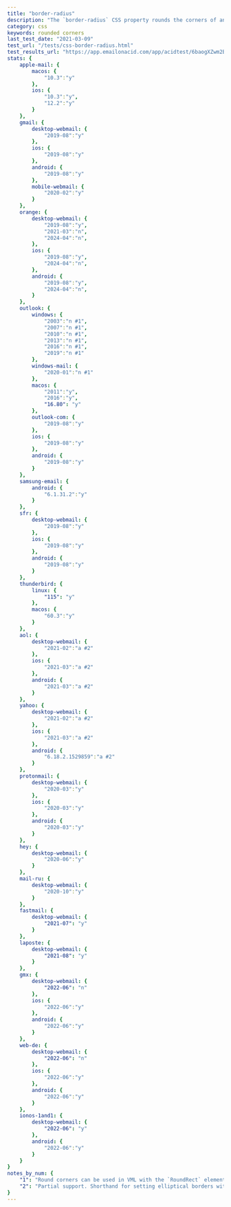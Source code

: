 ```yaml
---
title: "border-radius"
description: "The `border-radius` CSS property rounds the corners of an element's outer border edge."
category: css
keywords: rounded corners
last_test_date: "2021-03-09"
test_url: "/tests/css-border-radius.html"
test_results_url: "https://app.emailonacid.com/app/acidtest/6baogXZwm2BzrRxpjQq0z7QrcfjJQjQa2sLYKhIJSg2sh/list"
stats: {
    apple-mail: {
        macos: {
            "10.3":"y"
        },
        ios: {
            "10.3":"y",
            "12.2":"y"
        }
    },
    gmail: {
        desktop-webmail: {
            "2019-08":"y"
        },
        ios: {
            "2019-08":"y"
        },
        android: {
            "2019-08":"y"
        },
        mobile-webmail: {
            "2020-02":"y"
        }
    },
    orange: {
        desktop-webmail: {
            "2019-08":"y",
            "2021-03":"n",
            "2024-04":"n",
        },
        ios: {
            "2019-08":"y",
            "2024-04":"n",
        },
        android: {
            "2019-08":"y",
            "2024-04":"n",
        }
    },
    outlook: {
        windows: {
            "2003":"n #1",
            "2007":"n #1",
            "2010":"n #1",
            "2013":"n #1",
            "2016":"n #1",
            "2019":"n #1"
        },
        windows-mail: {
            "2020-01":"n #1"
        },
        macos: {
            "2011":"y",
            "2016":"y",
            "16.80": "y"
        },
        outlook-com: {
            "2019-08":"y"
        },
        ios: {
            "2019-08":"y"
        },
        android: {
            "2019-08":"y"
        }
    },
    samsung-email: {
        android: {
            "6.1.31.2":"y"
        }
    },
    sfr: {
        desktop-webmail: {
            "2019-08":"y"
        },
        ios: {
            "2019-08":"y"
        },
        android: {
            "2019-08":"y"
        }
    },
    thunderbird: {
        linux: {
			"115": "y"
		},
        macos: {
            "60.3":"y"
        }
    },
    aol: {
        desktop-webmail: {
            "2021-02":"a #2"
        },
        ios: {
            "2021-03":"a #2"
        },
        android: {
            "2021-03":"a #2"
        }
    },
    yahoo: {
        desktop-webmail: {
            "2021-02":"a #2"
        },
        ios: {
            "2021-03":"a #2"
        },
        android: {
            "6.18.2.1529859":"a #2"
        }
    },
    protonmail: {
        desktop-webmail: {
            "2020-03":"y"
        },
        ios: {
            "2020-03":"y"
        },
        android: {
            "2020-03":"y"
        }
    },
    hey: {
        desktop-webmail: {
            "2020-06":"y"
        }
    },
    mail-ru: {
        desktop-webmail: {
            "2020-10":"y"
        }
    },
    fastmail: {
        desktop-webmail: {
            "2021-07": "y"
        }
    },
    laposte: {
        desktop-webmail: {
            "2021-08": "y"
        }
    },
    gmx: {
        desktop-webmail: {
            "2022-06": "n"
        },
        ios: {
            "2022-06":"y"
        },
        android: {
            "2022-06":"y"
        }
    },
    web-de: {
        desktop-webmail: {
            "2022-06": "n"
        },
        ios: {
            "2022-06":"y"
        },
        android: {
            "2022-06":"y"
        }
    },
    ionos-1and1: {
        desktop-webmail: {
            "2022-06": "y"
        },
        android: {
            "2022-06":"y"
        }
    }
}
notes_by_num: {
    "1": "Round corners can be used in VML with the `RoundRect` element. See [buttons.cm](https://buttons.cm/) and [VML documentation](https://docs.microsoft.com/en-us/windows/win32/vml/msdn-online-vml-roundrect-element).",
    "2": "Partial support. Shorthand for setting elliptical borders with the slash `/` notation is not supported e.g. `border-radius: 27% 73% 70% 30% / 30% 34% 66% 70%;`."
}
---
```

